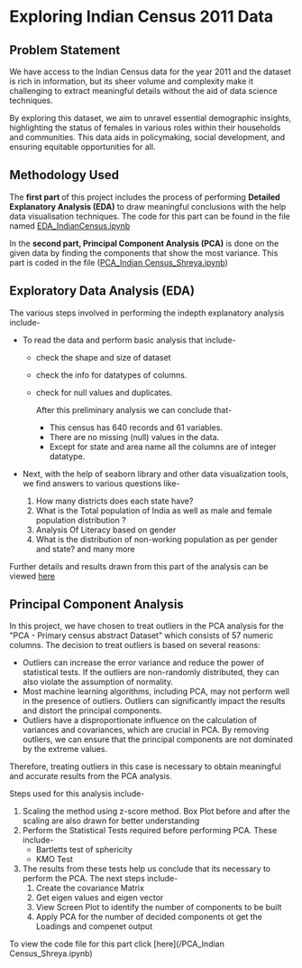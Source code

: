 # Exploring Indian Census 2011 Data 

## Problem Statement
We have access to the Indian Census data for the year 2011 and the dataset is rich in information, but its sheer volume and complexity make it challenging to extract meaningful details without the aid of data science techniques.

By exploring this dataset, we aim to unravel essential demographic insights, highlighting the status of females in various roles within their households and communities. This data aids in policymaking, social development, and ensuring equitable opportunities for all.

## Methodology Used
The <b>first part </b> of this project includes the process of performing <b> Detailed Explanatory Analysis (EDA)</b> to draw meaningful conclusions with the help data visualisation techniques. 
The code for this part can be found in the file named [EDA_IndianCensus.ipynb](/EDA_IndianCensus.ipynb)

In the <b> second part, Principal Component Analysis (PCA)</b> is done on the given data by finding the components that show the most variance. This part is coded in the file ([PCA_Indian Census_Shreya.ipynb](https://github.com/Shreya-Gupta1/PCA_Python/blob/main/PCA_Indian%20Census_Shreya.ipynb))

## Exploratory Data Analysis (EDA)

The various steps involved in performing the indepth explanatory analysis include- 

* To read the data and perform basic analysis that include-
  * check the shape and size of dataset
  * check the info for datatypes of columns.
  * check for null values and duplicates.

    After this preliminary analysis we can conclude that-
    * This census has 640 records and 61 variables.
    * There are no missing (null) values in the data.
    * Except for state and area name all the columns are of integer datatype.

* Next, with the help of seaborn library and other data visualization tools, we find answers to various questions like-
    1. How many districts does each state have?
    2. What is the Total population of India as well as male and female population distribution ?
    3. Analysis Of Literacy based on gender
    4. What is the distribution of non-working population as per gender and state?
    and many more

Further details and results drawn from this part of the analysis can be viewed [here](/EDA_IndianCensus.ipynb)

## Principal Component Analysis
In this project, we have chosen to treat outliers in the PCA analysis for the "PCA - Primary census abstract Dataset" which consists of 57 numeric columns. The decision to treat outliers is based on several reasons:
* Outliers can increase the error variance and reduce the power of statistical tests. If the outliers are non-randomly distributed, they can also violate the assumption of normality.
* Most machine learning algorithms, including PCA, may not perform well in the presence of outliers. Outliers can significantly impact the results and distort the principal components.
* Outliers have a disproportionate influence on the calculation of variances and covariances, which are crucial in PCA. By removing outliers, we can ensure that the principal components are not dominated by the extreme values.

Therefore, treating outliers in this case is necessary to obtain meaningful and accurate results from the PCA analysis.

Steps used for this analysis include- 
1. Scaling the method using z-score method. Box Plot before and after the scaling are also drawn for better understanding
2. Perform the Statistical Tests required before performing PCA. These include-
   * Bartletts test of sphericity
   * KMO Test
3. The results from these tests help us conclude that its necessary to perform the PCA. The next steps include-
   1. Create the covariance Matrix
   2. Get eigen values and eigen vector
   3. View Screen Plot to identify the number of components to be built
   4. Apply PCA for the number of decided components ot get the Loadings and compenet output

To view the code file for this part click [here](/PCA_Indian Census_Shreya.ipynb)
